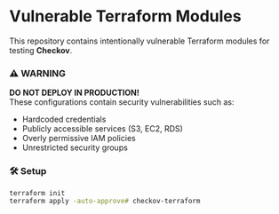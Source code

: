 # Vulnerable Terraform Modules

This repository contains intentionally vulnerable Terraform modules for testing **Checkov**.

### ⚠️ WARNING
**DO NOT DEPLOY IN PRODUCTION!**  
These configurations contain security vulnerabilities such as:
- Hardcoded credentials
- Publicly accessible services (S3, EC2, RDS)
- Overly permissive IAM policies
- Unrestricted security groups

### 🛠️ Setup
```sh
terraform init
terraform apply -auto-approve# checkov-terraform
